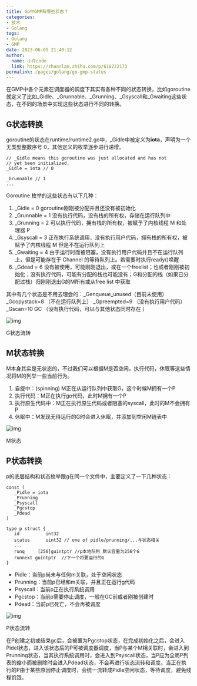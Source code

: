 ```yaml
---
title: Go中GMP有哪些状态？
categories:
- 技术
- Golang
tags:
- Golang
- GMP
date: 2023-06-05 21:40:12
author:
  name: 小许code
  link: https://zhuanlan.zhihu.com/p/618222173
permalink: /pages/golang/go-gmp-status
---
```

在GMP中各个元素在调度器的调度下其实有各种不同的状态转换，比如goroutine就定义了比如_Gidle、_Grunnable、_Grunning、_Gsyscall和_Gwaiting这些状态，在不同的场景中实现这些状态进行不同的转换。
<!-- more -->


## G状态转换

goroutine的状态在runtime/runtime2.go中，_Gidle中被定义为**iota**，声明为一个无类型整数序号 0，其他定义的枚举逐步进行递增。

```text
// _Gidle means this goroutine was just allocated and has not
// yet been initialized.
_Gidle = iota // 0

_Grunnable // 1
...
```

Goroutine 枚举的这些状态有以下几种：

1. _Gidle = 0 goroutine刚刚被分配并且还没有被初始化
2. _Grunnable = 1 没有执行代码，没有栈的所有权，存储在运行队列中
3. _Grunning = 2 可以执行代码，拥有栈的所有权，被赋予了内核线程 M 和处理器 P
4. _Gsyscall = 3 正在执行系统调用，没有执行用户代码，拥有栈的所有权，被赋予了内核线程 M 但是不在运行队列上
5. _Gwaiting = 4 由于运行时而被阻塞，没有执行用户代码并且不在运行队列上，但是可能存在于 Channel 的等待队列上。若需要时执行ready()唤醒
6. _Gdead = 6 没有被使用，可能刚刚退出，或在一个freelist；也或者刚刚被初始化；没有执行代码，可能有分配的栈也可能没有；G和分配的栈（如果已分配过栈）归刚刚退出G的M所有或从free list 中获取

其中有几个状态是不用去理会的：_Genqueue_unused（目前未使用）_Gcopystack=8 （不在运行队列上） _Gpreempted=9 （没有执行用户代码） _Gscan=10 GC （没有执行代码，可以与其他状态同时存在 ）

![img](/images/go/gmp/gmp_status1.webp)

G状态流转

## M状态转换

M本身其实是无状态的，不过我们可以根据M是否空闲，执行代码，休眠等这些情况将M的列举一些当前行为。

1. 自旋中：(spinning) M正在从运行队列中获取G，这个时候M拥有一个P
2. 执行代码：M正在执行go代码，此时M拥有一个P
3. 执行原生代码中：M正在执行原生代码或者阻塞的syscall，此时的M不会拥有P
4. 休眠中：M发现无待运行的G时会进入休眠，并添加到空闲M链表中

![img](/images/go/gmp/gmp_status2.webp)

M状态

## P状态转换

p的底层结构和状态枚举跟g在同一个文件中，主要定义了一下几种状态：

```text
const (
   _Pidle = iota
   _Prunning
   _Psyscall 
   _Pgcstop
   _Pdead
)

type p struct {
   id          int32
   status      uint32 // one of pidle/prunning/...与状态相关  
   ...
   runq     [256]guintptr //p本地队列 默认容量为256个G
   runnext guintptr  //下一个将要运行的G
}
```

- Pidle：当前p尚未与任何m关联，处于空闲状态
- Prunning：当前p已经和m关联，并且正在运行g代码
- Psyscall：当前p正在执行系统调用
- Pgcstop：当前p需要停止调度，一般在GC前或者刚被创建时
- Pdead：当前p已死亡，不会再被调度

![img](/images/go/gmp/gmp_status3.webp)

P状态流转

在P创建之初或结束gc后，会被置为Pgcstop状态，在完成初始化之后，会进入Pidel状态，进入该状态后的P可被调度器调度，当P与某个M相关联时，会进入到Prunning状态，当其执行系统调用时，会进入到Psyscall状态，当P应为全局P列表的缩小而被删除时会进入Pdead状态，不会再进行状态流转和调度。当正在执行的P由于某些原因停止调度时，会统一流转成Pidle空闲状态，等待调度，避免线程饥饿。